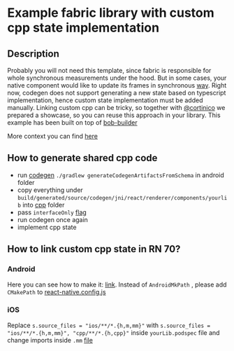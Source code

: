 # Example fabric library with custom cpp state implementation

## Description

Probably you will not need this template, since fabric is responsible for whole synchronous measurements under the hood. But in some cases, your native component would like to update its frames in synchronous [way](https://reactnative.dev/architecture/render-pipeline). Right now, codegen does not support generating a new state based on typescript implementation, hence custom state implementation must be added manually. Linking custom cpp can be tricky, so together with [@cortinico](https://github.com/cortinico) we prepared a showcase, so you can reuse this approach in your library. This example has been built on top of [bob-builder](https://github.com/callstack/react-native-builder-bob)

More context you can find [here](https://github.com/reactwg/react-native-new-architecture/discussions/71#discussioncomment-3606598)

## How to generate shared cpp code

- run [codegen](https://reactnative.dev/docs/new-architecture-library-android#1-extend-or-implement-the-code-generated-native-interfaces) `./gradlew generateCodegenArtifactsFromSchema` in android folder
- copy everything under `build/generated/source/codegen/jni/react/renderer/components/yourlib` into [cpp](https://github.com/callstack/fabric-library-with-custom-cpp/tree/main/cpp) folder
- pass `interfaceOnly` [flag](https://github.com/callstack/fabric-library-with-custom-cpp/blob/main/src/UnicornViewNativeComponent.ts#L23)
- run codegen once again
- implement cpp state

## How to link custom cpp state in RN 70?

### Android

Here you can see how to make it:
[link](https://github.com/callstack/fabric-library-with-custom-cpp/commit/5e1b0f2171490a435b540271588b34ca98287801). Instead of `AndroidMkPath` , please add `CMakePath` to [react-native.config.js](https://github.com/callstack/fabric-library-with-custom-cpp-example/blob/main/react-native.config.js#L6)

### iOS

Replace `s.source_files = "ios/**/*.{h,m,mm}"` with `s.source_files = "ios/**/*.{h,m,mm}", "cpp/**/*.{h,cpp}"` inside `yourLib.podspec` file and change imports inside `.mm` [file](https://github.com/callstack/fabric-library-with-custom-cpp/commit/12561736b58837cd4783f55c3af20e67b40219c3#diff-9d18bbaec12252e635b26e515dd1616123b8b02def6291bfefceb645f4e5264fL4)
